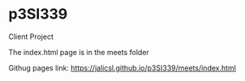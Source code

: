 # p3SI339
Client Project 

The index.html page is in the meets folder

Githug pages link:
https://jalicsl.github.io/p3SI339/meets/index.html
